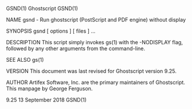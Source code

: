 GSND(1)                                                                                          Ghostscript                                                                                          GSND(1)



NAME
       gsnd - Run ghostscript (PostScript and PDF engine) without display

SYNOPSIS
       gsnd [ options ] [ files ] ...

DESCRIPTION
       This script simply invokes gs(1) with the -NODISPLAY flag, followed by any other arguments from the command-line.

SEE ALSO
       gs(1)

VERSION
       This document was last revised for Ghostscript version 9.25.

AUTHOR
       Artifex Software, Inc. are the primary maintainers of Ghostscript.  This manpage by George Ferguson.



9.25                                                                                          13 September 2018                                                                                       GSND(1)
